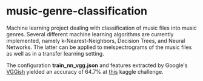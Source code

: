 # music-genre-classification
Machine learning project dealing with classification of music files into music genres. Several different machine learning algorithms are currently implemented, namely k-Nearest-Neighbors, Decision Trees, and Neural Networks. The latter can be applied to melspectrograms of the music files as well as in a transfer learning setting.

 The configuration **train_nn_vgg.json** and features extracted by Google's [VGGish](https://tfhub.dev/google/vggish/1) yielded an accuracy of 64.7% at [this](https://www.kaggle.com/c/tsma-202021-music-genre-classification/overview) kaggle challenge. 
